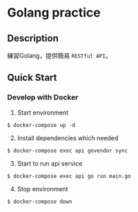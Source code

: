 # Golang practice

## Description

練習Golang，提供簡易 `RESTful API`。

## Quick Start

### Develop with Docker

1. Start environment
```
$ docker-compose up -d
```

2. Install dependencies which needed
```
$ docker-compose exec api govendor sync
```

3. Start to run api service
```
$ docker-compose exec api go run main.go
```

4. Stop environment
```
$ docker-compose down
```

